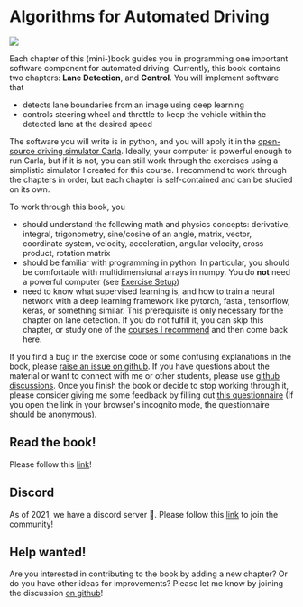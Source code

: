 Algorithms for Automated Driving
============================

![](book/Introduction/carla_vehicle_lanes.jpg "")

Each chapter of this (mini-)book guides you in programming one important software component for automated driving. Currently, this book contains two chapters: **Lane Detection**, and **Control**. You will implement software that 
* detects lane boundaries from an image using deep learning
* controls steering wheel and throttle to keep the vehicle within the detected lane at the desired speed

The software you will write is in python, and you will apply it in the [open-source driving simulator Carla](https://carla.org/). Ideally, your computer is powerful enough to run Carla, but if it is not, you can still work through the exercises using a simplistic simulator I created for this course. I recommend to work through the chapters in order, but each chapter is self-contained and can be studied on its own.

To work through this book, you
* should understand the following math and physics concepts: derivative, integral, trigonometry, sine/cosine of an angle, matrix, vector, coordinate system, velocity, acceleration, angular velocity, cross product, rotation matrix
* should be familiar with programming in python. In particular, you should be comfortable with multidimensional arrays in numpy. You do **not** need a powerful computer (see [Exercise Setup](https://thomasfermi.github.io/Algorithms-for-Automated-Driving/Appendix/ExerciseSetup.html))
* need to know what supervised learning is, and how to train a neural network with a deep learning framework like pytorch, fastai, tensorflow, keras, or something similar. This prerequisite is only necessary for the chapter on lane detection. If you do not fulfill it, you can skip this chapter, or study one of the [courses I recommend](https://thomasfermi.github.io/Algorithms-for-Automated-Driving/LaneDetection/Segmentation.html) and then come back here.

If you find a bug in the exercise code or some confusing explanations in the book, please [raise an issue on github](https://github.com/thomasfermi/Algorithms-for-Automated-Driving). If you have questions about the material or want to connect with me or other students, please use [github discussions](https://github.com/thomasfermi/Algorithms-for-Automated-Driving/discussions). Once you finish the book or decide to stop working through it, please consider giving me some feedback by filling out [this questionnaire](https://forms.gle/TioqZiUsB5e5wSVG7) (If you open the link in your browser's incognito mode, the questionnaire should be anonymous).

## Read the book!
Please follow this [link](https://thomasfermi.github.io/Algorithms-for-Automated-Driving/Introduction/intro.html)!

## Discord
As of 2021, we have a discord server 🥳. Please follow this [link](https://discord.gg/57YEzkCFHN) to join the community!

## Help wanted!
Are you interested in contributing to the book by adding a new chapter? Or do you have other ideas for improvements? Please let me know by joining the discussion [on github](https://github.com/thomasfermi/Algorithms-for-Automated-Driving/discussions/4)!
